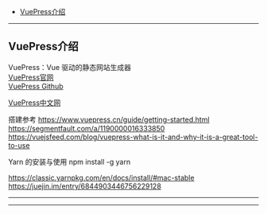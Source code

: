 - [VuePress介绍](#VuePress介绍)


---------------------------------------------------------------------------------------------------------------------
## VuePress介绍

VuePress：Vue 驱动的静态网站生成器  
[VuePress官网](https://vuepress.vuejs.org/)  
[VuePress Github](https://github.com/vuejs/vuepress)  

[VuePress中文网](https://www.vuepress.cn/)  


搭建参考
https://www.vuepress.cn/guide/getting-started.html
https://segmentfault.com/a/1190000016333850
https://vuejsfeed.com/blog/vuepress-what-is-it-and-why-it-is-a-great-tool-to-use


Yarn 的安装与使用
npm install -g yarn

https://classic.yarnpkg.com/en/docs/install/#mac-stable
https://juejin.im/entry/6844903446756229128



---------------------------------------------------------------------------------------------------------------------











---------------------------------------------------------------------------------------------------------------------















